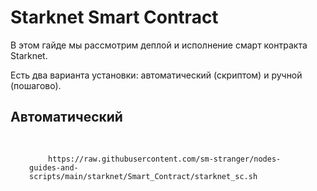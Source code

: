 <h1>Starknet Smart Contract</h1>

<div>
  <p>
    В этом гайде мы рассмотрим деплой и исполнение смарт контракта Starknet.
  </p>
  <p>
    Есть два варианта установки: автоматический (скриптом) и ручной (пошагово).
  </p>
</div>

<h2>Автоматический</h2>

<pre style="padding:30px"><code style="padding:30px">https://raw.githubusercontent.com/sm-stranger/nodes-guides-and-scripts/main/starknet/Smart_Contract/starknet_sc.sh</code></pre>
